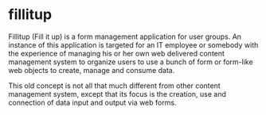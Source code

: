 # fillitup

Fillitup (Fill it up) is a form management application for  user groups. An instance of this application is targeted for an IT employee or somebody with the experience of managing his or her own web delivered content management system to organize users to use a bunch of form or form-like web objects to create, manage and consume data.

This old concept is not all that much different from other content management system, except that its focus is the creation, use and connection of data input and output via web forms.
